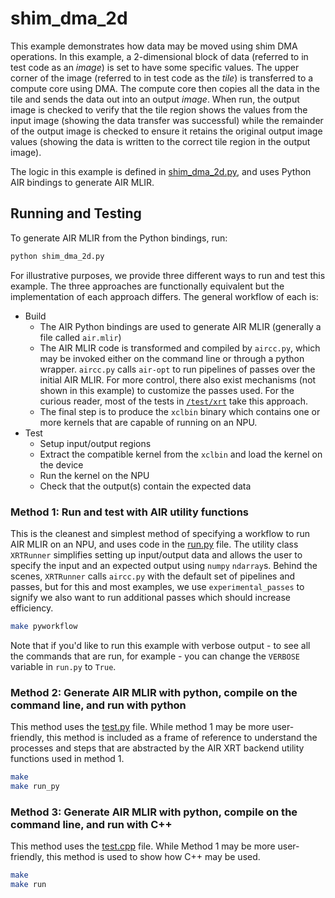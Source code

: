 # shim_dma_2d

This example demonstrates how data may be moved using shim DMA operations. In this example, a 2-dimensional block of data (referred to in test code as an *image*) is set to have some specific values. The upper corner of the image (referred to in test code as the *tile*) is transferred to a compute core using DMA. The compute core then copies all the data in the tile and sends the data out into an output *image*. When run, the output image is checked to verify that the tile region shows the values from the input image (showing the data transfer was successful) while the remainder of the output image is checked to ensure it retains the original output image values (showing the data is written to the correct tile region in the output image).

The logic in this example is defined in [shim_dma_2d.py](shim_dma_2d.py), and uses Python AIR bindings to generate AIR MLIR.

## Running and Testing

To generate AIR MLIR from the Python bindings, run:
```bash
python shim_dma_2d.py
```

For illustrative purposes, we provide three different ways to run and test this example. The three approaches are functionally equivalent but the implementation of each approach differs. The general workflow of each is:
* Build
  * The AIR Python bindings are used to generate AIR MLIR (generally a file called ```air.mlir```)
  * The AIR MLIR code is transformed and compiled by ```aircc.py```, which may be invoked either on the command line or through a python wrapper. ```aircc.py``` calls ```air-opt``` to run pipelines of passes over the initial AIR MLIR. For more control, there also exist mechanisms (not shown in this example) to customize the passes used. For the curious reader, most of the tests in [```/test/xrt```](/test/xrt) take this approach.
  * The final step is to produce the ```xclbin``` binary which contains one or more kernels that are capable of running on an NPU.
* Test
  * Setup input/output regions
  * Extract the compatible kernel from the ```xclbin``` and load the kernel on the device
  * Run the kernel on the NPU
  * Check that the output(s) contain the expected data

### Method 1: Run and test with AIR utility functions

This is the cleanest and simplest method of specifying a workflow to run AIR MLIR on an NPU, and uses code in the [run.py](run.py) file. The utility class ```XRTRunner``` simplifies setting up input/output data and allows the user to specify the input and an expected output using ```numpy``` ```ndarray```s. Behind the scenes, ```XRTRunner``` calls ```aircc.py``` with the default set of pipelines and passes, but for this and most examples, we use ```experimental_passes``` to signify we also want to run additional passes which should increase efficiency.
```bash
make pyworkflow
```

Note that if you'd like to run this example with verbose output - to see all the commands that are run, for example - you can change the ```VERBOSE``` variable in ```run.py``` to ```True```.

### Method 2: Generate AIR MLIR with python, compile on the command line, and run with python

This method uses the [test.py](test.py) file. While method 1 may be more user-friendly, this method is included as a frame of reference to understand the processes and steps that are abstracted by the AIR XRT backend utility functions used in method 1.

```bash
make
make run_py
```

### Method 3: Generate AIR MLIR with python, compile on the command line, and run with C++

This method uses the [test.cpp](test.cpp) file. While Method 1 may be more user-friendly, this method is used to show how C++ may be used.
```bash
make
make run
```